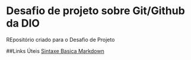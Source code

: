 # Desafio de projeto sobre Git/Github da DIO
REpositório criado para o Desafio de Projeto


##Links Úteis 
[Sintaxe Basica Markdown](https://www.markdownguide.org/basic-syntax/)
